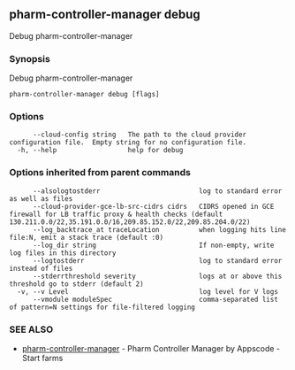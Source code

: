 ## pharm-controller-manager debug

Debug pharm-controller-manager

### Synopsis


Debug pharm-controller-manager

```
pharm-controller-manager debug [flags]
```

### Options

```
      --cloud-config string   The path to the cloud provider configuration file.  Empty string for no configuration file.
  -h, --help                  help for debug
```

### Options inherited from parent commands

```
      --alsologtostderr                         log to standard error as well as files
      --cloud-provider-gce-lb-src-cidrs cidrs   CIDRS opened in GCE firewall for LB traffic proxy & health checks (default 130.211.0.0/22,35.191.0.0/16,209.85.152.0/22,209.85.204.0/22)
      --log_backtrace_at traceLocation          when logging hits line file:N, emit a stack trace (default :0)
      --log_dir string                          If non-empty, write log files in this directory
      --logtostderr                             log to standard error instead of files
      --stderrthreshold severity                logs at or above this threshold go to stderr (default 2)
  -v, --v Level                                 log level for V logs
      --vmodule moduleSpec                      comma-separated list of pattern=N settings for file-filtered logging
```

### SEE ALSO
* [pharm-controller-manager](pharm-controller-manager.md)	 - Pharm Controller Manager by Appscode - Start farms

